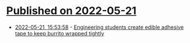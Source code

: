 # [Published on 2022-05-21](index.md)

* [2022-05-21, 15:53:58](https://news.ycombinator.com/item?id=31458955) - [Engineering students create edible adhesive tape to keep burrito wrapped tightly](https://boingboing.net/2022/05/16/engineering-students-create-edible-adhesive-tape-to-keep-your-burrito-wrapped-tightly.html)

